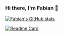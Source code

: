 ### Hi there, I'm Fabian :wave:

[![Fabian's GitHub stats](https://github-readme-stats.vercel.app/api?username=fabianzelaya&show_icons=true&theme=dark#gh-dark-mode-only)](https://github.com/fabianzelaya/github-readme-stats)

[![Readme Card](https://github-readme-stats.vercel.app/api/pin/api?username=fabianzelaya&repo=github-readme-stats)](https://github.com/fabianzelaya/github-readme-stats)

<!--
**fabianzelaya/fabianzelaya** is a ✨ _special_ ✨ repository because its `README.md` (this file) appears on your GitHub profile.

Here are some ideas to get you started:

- 🔭 I’m currently working on ...
- 🌱 I’m currently learning ...
- 👯 I’m looking to collaborate on ...
- 🤔 I’m looking for help with ...
- 💬 Ask me about ...
- 📫 How to reach me: ...
- 😄 Pronouns: ...
- ⚡ Fun fact: ...
-->
